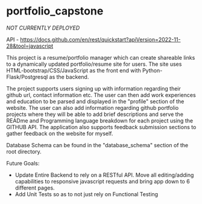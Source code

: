 # portfolio_capstone

*NOT CURRENTLY DEPLOYED*

API - https://docs.github.com/en/rest/quickstart?apiVersion=2022-11-28&tool=javascript

This project is a resume/portfolio manager which can create shareable links to a dynamically updated portfolio/resume site for users.  The site uses HTML-bootstrap/CSS/JavaScript as the front end with Python-Flask/Postgresql as the backend.  

The project supports users signing up with information regarding their github url, contact information etc. The user can then add work experiences and education to be parsed and displayed in the "profile" section of the website.  The user can also add information regarding github portfolio projects where they will be able to add brief descriptions and serve the READme and Programming language breakdown for each project using the GITHUB API.  The application also supports feedback submission sections to gather feedback on the website for myself. 

Database Schema can be found in the "database_schema" section of the root directory.

Future Goals: 
 - Update Entire Backend to rely on a RESTful API.  Move all editing/adding capabilities to responsive javascript requests and bring app down to 6 different pages.
 - Add Unit Tests so as to not just rely on Functional Testing
